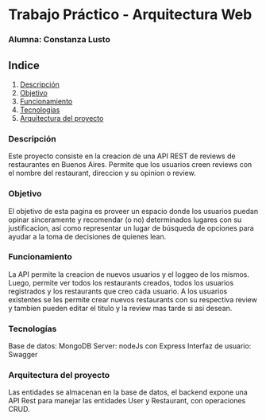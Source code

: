 # Trabajo Práctico - Arquitectura Web 
### Alumna: Constanza Lusto

## Indice
1. [Descripción](#descripción)
2. [Objetivo](#objetivo)
3. [Funcionamiento](#funcionamiento)
4. [Tecnologías](#tecnologías)
5. [Arquitectura del proyecto](#arquitectura-del-proyecto)


<a name="descripción"></a>
### Descripción
Este proyecto consiste en la creacion de una API REST de reviews de restaurantes en Buenos Aires. Permite que los usuarios creen reviews con el nombre del restaurant, direccion y su opinion o review. 
<a name="objetivo"></a>
### Objetivo
El objetivo de esta pagina es proveer un espacio donde los usuarios puedan opinar sinceramente y recomendar (o no) determinados lugares con su justificacion, así como representar un lugar de búsqueda de opciones para ayudar a la toma de decisiones de quienes lean.  

<a name="funcionamiento"></a>
### Funcionamiento
La API permite la creacion de nuevos usuarios y el loggeo de los mismos. Luego, permite ver todos los restaurants creados, todos los usuarios registrados y los restaurants que creo cada usuario. A los usuarios existentes se les permite crear nuevos restaurants con su respectiva review y tambien pueden editar el titulo y la review mas tarde si asi desean.

<a name="tecnologías"></a>
### Tecnologías
Base de datos: MongoDB
Server: nodeJs con Express
Interfaz de usuario: Swagger

<a name="arquitectura-del-proyecto"></a>
### Arquitectura del proyecto
Las entidades se almacenan en la base de datos, el backend expone una API Rest para manejar las entidades User y Restaurant, con operaciones CRUD. 


